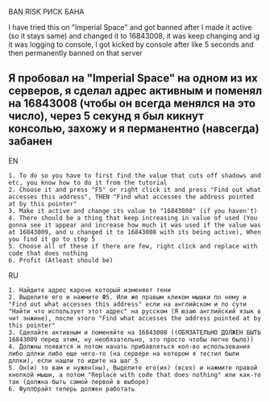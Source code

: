 BAN RISK
РИСК БАНА

I have tried this on "Imperial Space" and got banned after I made it active (so it stays same) and changed it to 16843008, it was keep changing and ig it was logging to console, I got kicked by console after like 5 seconds and then permanently banned on that server

Я пробовал на "Imperial Space" на одном из их серверов, я сделал адрес активным и поменял на 16843008 (чтобы он всегда менялся на это число), через 5 секунд я был кикнут консолью, захожу и я перманентно (навсегда) забанен
----------------------------------------------------------------------------------------------------------------------------------------------------
EN
```
1. To do so you have to first find the value that cuts off shadows and etc, you know how to do it from the tutorial
2. Choose it and press "F5" or right click it and press "Find out what accesses this address", THEN "Find what accesses the address pointed at by this pointer"
3. Make it active and change its value to "16843008" (if you haven't)
4. There should be a thing that keep increasing in value of used (You gonna see it appear and increase how much it was used if the value was at 16843009, and u changed it to 16843008 with its being active), When you find it go to step 5
5. Choose all of these if there are few, right click and replace with code that does nothing
6. Profit (Atleast should be)
```
RU
```
1. Найдите адрес кароче который изменяет тени 
2. Выделите его и нажмите Ф5. Или же правым кликом мышки по нему и "Find out what accesses this address" если на английском и по сути "Найти что использует этот адрес" на русском (Я юзаю английский язык в чит энжине), после этого "Find what accesses the address pointed at by this pointer"
3. Сделайте активным и поменяйте на 16843008 ((ОБЯЗАТЕЛЬНО ДОЛЖЕН БЫТЬ 16843009 перед этим, ну необязательно, это просто чтобы легче было))
4. Должны появится и потом начать прибавляться кол-во использования либо дллки либо еще чего-то (на сервере на котором я тестил были дллки), если нашли то идите на шаг 5
5. Он(и) то вам и нужен(ны), Выделите его(их) (всех) и нажмите правой кнопкой мыши, а потом "Replace with code that does nothing" или как-то так (должна быть самой первой в выборе)
6. Фуллбрайт теперь должен работать

